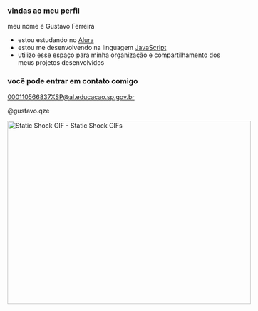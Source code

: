 ###  vindas ao meu perfil

meu nome é Gustavo Ferreira 

- estou estudando no [Alura](https://www.alura.com.br)
- estou me desenvolvendo na linguagem [JavaScript](https://www.p5js.com.br)
- utilizo esse espaço para minha organização e compartilhamento dos meus projetos desenvolvidos

### você pode entrar em contato comigo 

000110566837XSP@al.educacao.sp.gov.br

@gustavo.qze


<img src="https://media1.tenor.com/m/QsuyQE_Xi3kAAAAC/static-shock.gif" width="546" height="411.5373134328358" alt="Static Shock GIF - Static Shock GIFs" style="max-width: 546px;">
